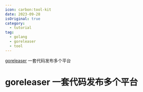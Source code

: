 ```yaml
---
icon: carbon:tool-kit
date: 2023-09-28
isOriginal: true
category:
  - tutorial
tag:
  - golang
  - goreleaser
  - tool
---
```


[goreleaser](https://goreleaser.com/) 一套代码发布多个平台

<!-- more -->

# goreleaser 一套代码发布多个平台